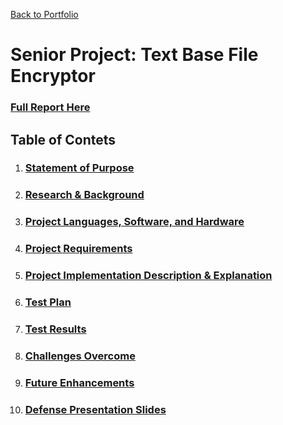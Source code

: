 [Back to Portfolio](./)

Senior Project: Text Base File Encryptor
===============

### [Full Report Here](seniorprojectreport.md)

Table of Contets
----------------
1. ### [Statement of Purpose]()
2. ### [Research & Background]()
3. ### [Project Languages, Software, and Hardware]()
4. ### [Project Requirements]()
5. ### [Project Implementation Description & Explanation]()
6. ### [Test Plan]()
7. ### [Test Results]()
8. ### [Challenges Overcome]()
9. ### [Future Enhancements]()
10. ### [Defense Presentation Slides]()
